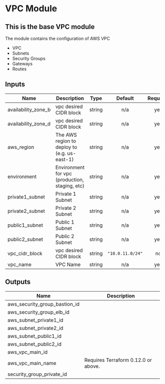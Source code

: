 # VPC Module

## This is the base VPC module

The module contains the configuration of AWS VPC

* VPC
* Subnets
* Security Groups
* Gateways
* Routes

<!-- BEGINNING OF PRE-COMMIT-TERRAFORM DOCS HOOK -->
## Inputs

| Name | Description | Type | Default | Required |
|------|-------------|:----:|:-----:|:-----:|
| availability\_zone\_b | vpc desired CIDR block | string | n/a | yes |
| availability\_zone\_d | vpc desired CIDR block | string | n/a | yes |
| aws\_region | The AWS region to deploy to (e.g. us-east-1) | string | n/a | yes |
| environment | Environment for vpc (production, staging, etc) | string | n/a | yes |
| private1\_subnet | Private 1 Subnet | string | n/a | yes |
| private2\_subnet | Private 2 Subnet | string | n/a | yes |
| public1\_subnet | Public 1 Subnet | string | n/a | yes |
| public2\_subnet | Public 2 Subnet | string | n/a | yes |
| vpc\_cidr\_block | vpc desired CIDR block | string | `"10.0.11.0/24"` | no |
| vpc\_name | VPC Name | string | n/a | yes |

## Outputs

| Name | Description |
|------|-------------|
| aws\_security\_group\_bastion\_id |  |
| aws\_security\_group\_elb\_id |  |
| aws\_subnet\_private1\_id |  |
| aws\_subnet\_private2\_id |  |
| aws\_subnet\_public1\_id |  |
| aws\_subnet\_public2\_id |  |
| aws\_vpc\_main\_id |  |
| aws\_vpc\_main\_name | Requires Terraform 0.12.0 or above. |
| security\_group\_private\_id |  |

<!-- END OF PRE-COMMIT-TERRAFORM DOCS HOOK -->
